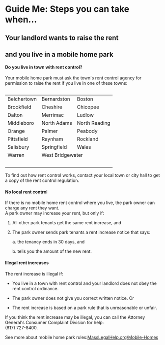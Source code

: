 Guide Me: Steps you can take when...
====================================

Your landlord wants to raise the rent 
--------------------------------------

and you live in a mobile home park
----------------------------------

#### Do you live in town with rent control?

Your mobile home park must ask the town's rent control agency for
permission to raise the rent if you live in one of these towns:

<table border="0" cellspacing="0" cellpadding="0" align="left" width="600">
  <tr>
    <td>Belchertown</td>
    <td>Bernardston</td>
    <td>Boston</td>
  </tr>
  <tr>
    <td>Brookfield</td>
    <td>Cheshire</td>
    <td>Chicopee</td>
  </tr>
  <tr>
    <td>Dalton</td>
    <td>Merrimac</td>
    <td>Ludlow</td>
  </tr>
  <tr>
    <td>Middleboro</td>
    <td>North Adams</td>
    <td>North Reading</td>
  </tr>
  <tr>
    <td>Orange</td>
    <td>Palmer</td>
    <td>Peabody</td>
  </tr>
  <tr>
    <td>Pittsfield</td>
    <td>Raynham</td>
    <td>Rockland</td>
  </tr>
  <tr>
    <td>Salisbury</td>
    <td>Springfield</td>
    <td>Wales</td>
  </tr>
  <tr>
    <td>Warren</td>
    <td colspan="2" valign="bottom">West Bridgewater</td>
  </tr>
  <tr>
    <td>&nbsp;</td>
    <td>&nbsp;</td>
    <td>&nbsp;</td>
  </tr>
</table>  

To find out how rent control works, contact your local town or city hall
to get a copy of the rent control regulation.

#### No local rent control

If there is no mobile home rent control where you live, the park owner
can charge any rent they want.\
A park owner may increase your rent, but only if:

1.  All other park tenants get the same rent increase, and

2.  The park owner sends park tenants a rent increase notice that says:

    a.  the tenancy ends in 30 days, and

    b.  tells you the amount of the new rent.

#### Illegal rent increases

The rent increase is illegal if:

-   You live in a town with rent control and your landlord does not obey
    the rent control ordinance.

-   The park owner does not give you correct written notice. Or

-   The rent increase is based on a park rule that is unreasonable or
    unfair.

If you think the rent increase may be illegal, you can call the Attorney
General's Consumer Complaint Division for help:  
(617) 727-8400.

See more about mobile home park rules:[MassLegalHelp.org/Mobile-Homes](https://MassLegalHelp.org/Mobile-Homes)
